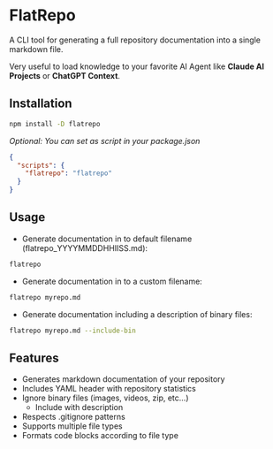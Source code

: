 # FlatRepo

A CLI tool for generating a full repository documentation into a single markdown file.

Very useful to load knowledge to your favorite AI Agent like **Claude AI Projects** or **ChatGPT Context**.

## Installation

```bash
npm install -D flatrepo
```

_Optional: You can set as script in your package.json_
```json
{
  "scripts": {
    "flatrepo": "flatrepo"
  }
}
```

## Usage
- Generate documentation in to default filename (flatrepo_YYYYMMDDHHIISS.md):
```bash
flatrepo
```

- Generate documentation in to a custom filename:
```bash
flatrepo myrepo.md
```

- Generate documentation including a description of binary files:
```bash
flatrepo myrepo.md --include-bin
```

## Features

- Generates markdown documentation of your repository
- Includes YAML header with repository statistics
- Ignore binary files (images, videos, zip, etc...)
    - Include with description
- Respects .gitignore patterns
- Supports multiple file types
- Formats code blocks according to file type